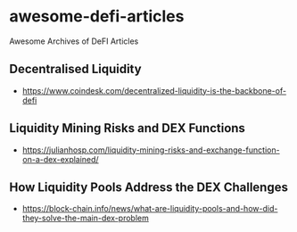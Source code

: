# awesome-defi-articles
Awesome Archives of DeFI Articles

## Decentralised Liquidity
- https://www.coindesk.com/decentralized-liquidity-is-the-backbone-of-defi

## Liquidity Mining Risks and DEX Functions
- https://julianhosp.com/liquidity-mining-risks-and-exchange-function-on-a-dex-explained/

## How Liquidity Pools Address the DEX Challenges
- https://block-chain.info/news/what-are-liquidity-pools-and-how-did-they-solve-the-main-dex-problem

